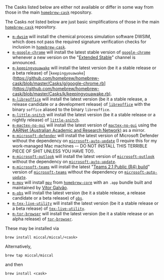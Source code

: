 The Casks listed below are either not available or differ in some way from those in the main [`homebrew-cask`](https://github.com/Homebrew/homebrew-cask) repository.

The Casks _not_ listed below are just basic simplifications of those in the main [`homebrew-cask`](https://github.com/Homebrew/homebrew-cask) repository.

* [`m-dwsim`](https://github.com/miccal/homebrew-miccal/blob/master/Casks/m-dwsim.rb) will install the chemical process simulation software DWSIM, which does not pass the required signature verification checks for inclusion in [`homebrew-cask`](https://github.com/Homebrew/homebrew-cask).
* [`m-google-chrome`](https://github.com/miccal/homebrew-miccal/blob/master/Casks/m-google-chrome.rb) will install the latest stable version of [`google-chrome`](https://github.com/homebrew/homebrew-cask/blob/master/Casks/g/google-chrome.rb) whenever a new version on the "[Extended Stable](https://chromiumdash.appspot.com/releases?platform=Mac)" channel is announced.
* [`m-keepingyouawake`](https://github.com/miccal/homebrew-miccal/blob/master/Casks/m-keepingyouawake.rb) will install the latest version (be it a stable release or a beta release) of [`keepingyouawake`](https://github.com/homebrew/homebrew-cask/blob/master/Casks/g/google-chrome.rb](https://github.com/homebrew/homebrew-cask/blob/master/Casks/k/keepingyouawake.rb).
* [`m-libreoffice`](https://github.com/miccal/homebrew-miccal/blob/master/Casks/m-libreoffice.rb) will install the latest version (be it a stable release, a release candidate or a development release) of [`libreoffice`](https://github.com/homebrew/homebrew-cask/blob/master/Casks/l/libreoffice.rb) with the binary `soffice` aliased to the binary `libreoffice`.
* [`m-little-snitch`](https://github.com/miccal/homebrew-miccal/blob/master/Casks/m-little-snitch.rb) will install the latest version (be it a stable release or a nightly release) of [`little-snitch`](https://github.com/homebrew/homebrew-cask/blob/master/Casks/l/little-snitch.rb).
* [`m-mactex-no-gui`](https://github.com/miccal/homebrew-miccal/blob/master/Casks/m-mactex-no-gui.rb) will install the latest version of [`mactex-no-gui`](https://github.com/homebrew/homebrew-cask/blob/master/Casks/m/mactex-no-gui.rb) using the [AARNet (Australian Academic and Research Network)](https://mirror.aarnet.edu.au) as a mirror.
* [`m-microsoft-defender`](https://github.com/miccal/homebrew-miccal/blob/master/Casks/m-microsoft-defender.rb) will install the latest version of Microsoft Defender without the dependency on [`microsoft-auto-update`](https://github.com/Homebrew/homebrew-cask/blob/HEAD/Casks/m/microsoft-auto-update.rb) (I require this for my work-managed Mac machines -- DO NOT INSTALL THIS TERRIBLE PIECE OF SHIT UNLESS YOU HAVE TO!).
* [`m-microsoft-outlook`](https://github.com/miccal/homebrew-miccal/blob/master/Casks/m-microsoft-outlook.rb) will install the latest version of [`microsoft-outlook`](https://github.com/homebrew/homebrew-cask/blob/master/Casks/m/microsoft-outlook.rb) without the dependency on [`microsoft-auto-update`](https://github.com/Homebrew/homebrew-cask/blob/HEAD/Casks/m/microsoft-auto-update.rb).
* [`m-microsoft-teams`](https://github.com/miccal/homebrew-miccal/blob/master/Casks/m-microsoft-teams.rb) will install the latest "[Teams 2.1 Public (R4) build](https://raw.githubusercontent.com/ItzLevvie/MicrosoftTeams-msinternal/master/defconfig2)" version of [`microsoft-teams`](https://github.com/homebrew/homebrew-cask/blob/master/Casks/m/microsoft-teams.rb) without the dependency on [`microsoft-auto-update`](https://github.com/Homebrew/homebrew-cask/blob/HEAD/Casks/m/microsoft-auto-update.rb).
* [`m-mpv`](https://github.com/miccal/homebrew-miccal/blob/master/Casks/m-mpv.rb) will install [`mpv`](https://github.com/Homebrew/homebrew-core/blob/HEAD/Formula/m/mpv.rb) from [`homebrew-core`](https://github.com/Homebrew/homebrew-core) with an `.app` bundle built and maintained by [Vítor Galvão](https://github.com/vitorgalvao).
* [`m-obs`](https://github.com/miccal/homebrew-miccal/blob/master/Casks/m-obs.rb) will install the latest version (be it a stable release, a release candidate or a beta release) of [`obs`](https://github.com/homebrew/homebrew-cask/blob/master/Casks/o/obs.rb).
* [`m-tex-live-utility`](https://github.com/miccal/homebrew-miccal/blob/master/Casks/m-tex-live-utility.rb) will install the latest version (be it a stable release or a beta release) of [`tex-live-utility`](https://github.com/homebrew/homebrew-cask/blob/master/Casks/t/tex-live-utility.rb).
* [`m-tor-browser`](https://github.com/miccal/homebrew-miccal/blob/master/Casks/m-tor-browser.rb) will install the latest version (be it a stable release or an alpha release) of [`tor-browser`](https://github.com/homebrew/homebrew-cask/blob/master/Casks/t/tor-browser.rb).

These may be installed via

`brew install miccal/miccal/<cask>`

Alternatively,

`brew tap miccal/miccal`

and then

`brew install <cask>`
